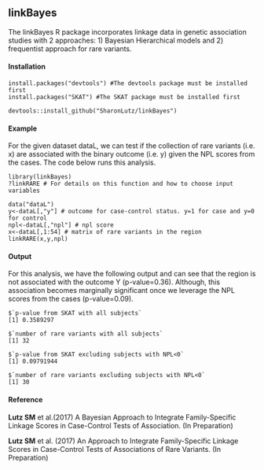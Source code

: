 ## linkBayes

The linkBayes R package incorporates linkage data in genetic association studies with 2 approaches: 1) Bayesian Hierarchical models and 2) frequentist approach for rare variants. 

#### Installation
```
install.packages("devtools") #The devtools package must be installed first
install.packages("SKAT") #The SKAT package must be installed first

devtools::install_github("SharonLutz/linkBayes")
```
#### Example
For the given dataset dataL, we can test if the collection of rare variants (i.e. x) are associated with the binary outcome (i.e. y) given the NPL scores from the cases. The code below runs this analysis.
```
library(linkBayes)
?linkRARE # For details on this function and how to choose input variables

data("dataL")
y<-dataL[,"y"] # outcome for case-control status. y=1 for case and y=0 for control
npl<-dataL[,"npl"] # npl score
x<-dataL[,1:54] # matrix of rare variants in the region
linkRARE(x,y,npl)
```

#### Output
For this analysis, we have the following output and can see that the region is not associated with the outcome Y (p-value=0.36). Although, this association becomes marginally significant once we leverage the NPL scores from the cases (p-value=0.09).
```
$`p-value from SKAT with all subjects`
[1] 0.3589297

$`number of rare variants with all subjects`
[1] 32

$`p-value from SKAT excluding subjects with NPL<0`
[1] 0.09791944

$`number of rare variants excluding subjects with NPL<0`
[1] 30
```
#### Reference
**Lutz SM** et al.(2017) A Bayesian Approach to Integrate Family-Specific Linkage Scores in Case-Control Tests of Association. (In Preparation)

**Lutz SM** et al. (2017) An Approach to Integrate Family-Specific Linkage Scores in Case-Control Tests of Associations of Rare Variants. (In Preparation) 
